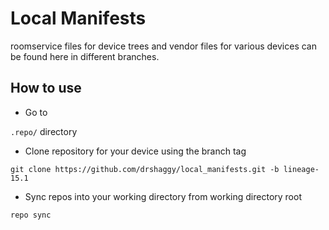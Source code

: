 # Local Manifests

roomservice files for device trees and vendor files for various devices can be found here in different branches. 

## How to use

* Go to 

`.repo/` directory
* Clone repository for your device using the branch tag

`git clone https://github.com/drshaggy/local_manifests.git -b lineage-15.1`
* Sync repos into your working directory from working directory root

`repo sync`
